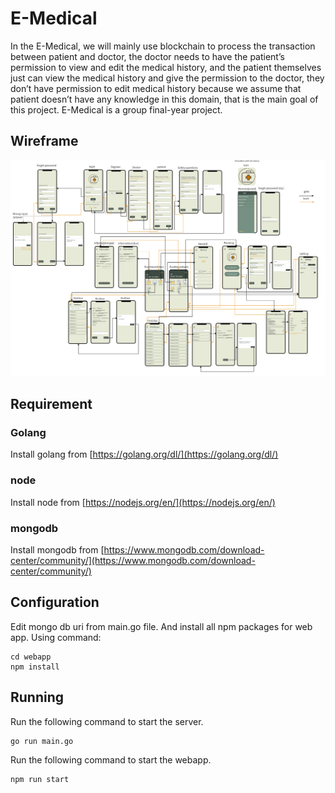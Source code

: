 # E-Medical
In the E-Medical, we will mainly use blockchain to process the transaction between patient and doctor, the doctor needs to have the patient’s permission to view and edit the medical history, and the patient themselves just can view the medical history and give the permission to the doctor, they don’t have permission to edit medical history because we assume that patient doesn’t have any knowledge in this domain, that is the main goal of this project. E-Medical is a group final-year project.

## Wireframe
![wireframe](wireframe.jpeg)

## Requirement
### Golang
Install golang from [https://golang.org/dl/](https://golang.org/dl/)
### node
Install node from [https://nodejs.org/en/](https://nodejs.org/en/)
### mongodb
Install mongodb from [https://www.mongodb.com/download-center/community/](https://www.mongodb.com/download-center/community/)

## Configuration
Edit mongo db uri from main.go file. And install all npm packages for web app. Using command:
```
cd webapp
npm install
```

## Running
Run the following command to start the server.
```
go run main.go
```

Run the following command to start the webapp.
```
npm run start
```
